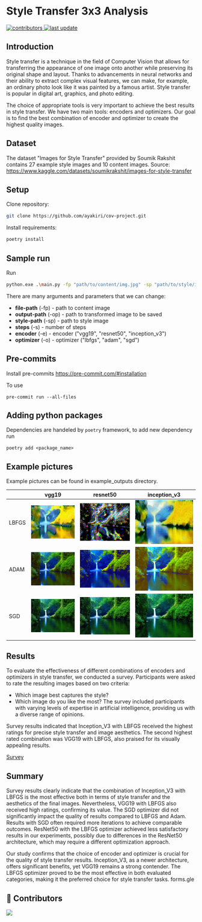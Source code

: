 # Style Transfer 3x3 Analysis

<!-- Badges -->
<p>
  <a href="https://github.com/ayakiri/cov-project/graphs/contributors">
    <img src="https://img.shields.io/github/contributors/ayakiri/cov-project" alt="contributors" />
  </a>
  <a href="">
    <img src="https://img.shields.io/github/last-commit/ayakiri/cov-project" alt="last update" />
  </a>
</p>
<!-- Table of Contents -->


## Introduction
Style transfer is a technique in the field of Computer Vision that allows for transferring the appearance of one image onto another while preserving its original shape and layout. Thanks to advancements in neural networks and their ability to extract complex visual features, we can make, for example, an ordinary photo look like it was painted by a famous artist. Style transfer is popular in digital art, graphics, and photo editing.

The choice of appropriate tools is very important to achieve the best results in style transfer. We have two main tools: encoders and optimizers. Our goal is to find the best combination of encoder and optimizer to create the highest quality images.


## Dataset
The dataset "Images for Style Transfer" provided by Soumik Rakshit contains 27 example style images and 10 content images.
Source: https://www.kaggle.com/datasets/soumikrakshit/images-for-style-transfer

## Setup
Clone repository:
```bash
git clone https://github.com/ayakiri/cov-project.git
```
Install requirements:
```bash
poetry install
```

## Sample run
Run
```bash
python.exe .\main.py -fp "path/to/content/img.jpg" -sp "path/to/style/img.jpg" -op "path/to/save/img.jpg"
```

There are many arguments and parameters that we can change:
* **file-path** (-fp) - path to content image
* **output-path** (-op) - path to transformed image to be saved
* **style-path** (-sp) - path to style image
* **steps** (-s) - number of steps
* **encoder** (-e) - encoder ("vgg19", "resnet50", "inception_v3")
* **optimizer** (-o) - optimizer ("lbfgs", "adam", "sgd")

## Pre-commits
Install pre-commits
https://pre-commit.com/#installation

To use
```
pre-commit run --all-files
```

## Adding python packages
Dependencies are handeled by `poetry` framework, to add new dependency run
```
poetry add <package_name>
```


## Example pictures
Example pictures can be found in example_outputs directory.

|       | vgg19                                           | resnet50                                           | inception_v3                                                  |
|-------|-------------------------------------------------|----------------------------------------------------|---------------------------------------------------------------|
| LBFGS | ![vgg_lbfgs](example_outputs/o_vgg19_lbfgs.jpg) | ![resnet50_lbfgs](example_outputs/o_res_lbfgs.jpg) | ![inception3_lbfgs](example_outputs/o_inception_v3_lbfgs.jpg) |
| ADAM  | ![vgg_adam](example_outputs/o_vgg19_adam.jpg)   | ![resnet50_adam](example_outputs/o_res_adam.jpg)   | ![inception3_adam](example_outputs/o_inception_v3_adam.jpg)   |
| SGD   | ![vgg_sgd](example_outputs/o_vgg19_sgd.jpg)     | ![resnet50_sgd](example_outputs/o_res_sgd.jpg)     | ![inception3_sgd](example_outputs/o_inception_v3_sgd.jpg)     |

## Results
To evaluate the effectiveness of different combinations of encoders and optimizers in style transfer, we conducted a survey. Participants were asked to rate the resulting images based on two criteria:

* Which image best captures the style?
* Which image do you like the most?
The survey included participants with varying levels of expertise in artificial intelligence, providing us with a diverse range of opinions.

Survey results indicated that Inception_V3 with LBFGS received the highest ratings for precise style transfer and image aesthetics. The second highest rated combination was VGG19 with LBFGS, also praised for its visually appealing results.

[Survey](https://forms.gle/7HAdPRxAAKWGnxdt6)


## Summary
Survey results clearly indicate that the combination of Inception_V3 with LBFGS is the most effective both in terms of style transfer and the aesthetics of the final images. Nevertheless, VGG19 with LBFGS also received high ratings, confirming its value. The SGD optimizer did not significantly impact the quality of results compared to LBFGS and Adam. Results with SGD often required more iterations to achieve comparable outcomes. ResNet50 with the LBFGS optimizer achieved less satisfactory results in our experiments, possibly due to differences in the ResNet50 architecture, which may require a different optimization approach.

Our study confirms that the choice of encoder and optimizer is crucial for the quality of style transfer results. Inception_V3, as a newer architecture, offers significant benefits, yet VGG19 remains a strong contender. The LBFGS optimizer proved to be the most effective in both evaluated categories, making it the preferred choice for style transfer tasks.
forms.gle

<!-- Contributing -->
## :wave: Contributors

<a href="https://github.com/ayakiri/cov-project/graphs/contributors">
  <img src="https://contrib.rocks/image?repo=ayakiri/cov-project" />
</a>
